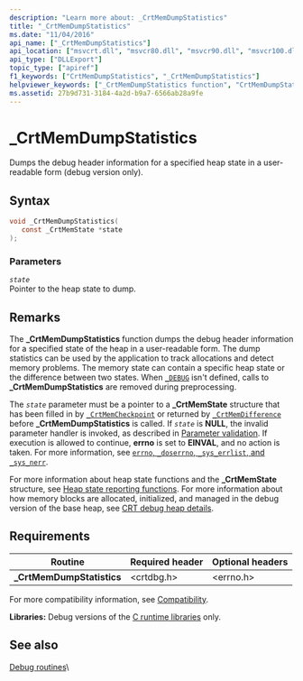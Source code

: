 ```yaml
---
description: "Learn more about: _CrtMemDumpStatistics"
title: "_CrtMemDumpStatistics"
ms.date: "11/04/2016"
api_name: ["_CrtMemDumpStatistics"]
api_location: ["msvcrt.dll", "msvcr80.dll", "msvcr90.dll", "msvcr100.dll", "msvcr100_clr0400.dll", "msvcr110.dll", "msvcr110_clr0400.dll", "msvcr120.dll", "msvcr120_clr0400.dll", "ucrtbase.dll"]
api_type: ["DLLExport"]
topic_type: ["apiref"]
f1_keywords: ["CrtMemDumpStatistics", "_CrtMemDumpStatistics"]
helpviewer_keywords: ["_CrtMemDumpStatistics function", "CrtMemDumpStatistics function"]
ms.assetid: 27b9d731-3184-4a2d-b9a7-6566ab28a9fe
---
```

# _CrtMemDumpStatistics

Dumps the debug header information for a specified heap state in a user-readable form (debug version only).

## Syntax

```C
void _CrtMemDumpStatistics(
   const _CrtMemState *state
);
```

### Parameters

*`state`*\
Pointer to the heap state to dump.

## Remarks

The **_CrtMemDumpStatistics** function dumps the debug header information for a specified state of the heap in a user-readable form. The dump statistics can be used by the application to track allocations and detect memory problems. The memory state can contain a specific heap state or the difference between two states. When [`_DEBUG`](../debug.md) isn't defined, calls to **_CrtMemDumpStatistics** are removed during preprocessing.

The *`state`* parameter must be a pointer to a **_CrtMemState** structure that has been filled in by [`_CrtMemCheckpoint`](crtmemcheckpoint.md) or returned by [`_CrtMemDifference`](crtmemdifference.md) before **_CrtMemDumpStatistics** is called. If *`state`* is **NULL**, the invalid parameter handler is invoked, as described in [Parameter validation](../parameter-validation.md). If execution is allowed to continue, **errno** is set to **EINVAL**, and no action is taken. For more information, see [`errno`, `_doserrno`, `_sys_errlist`, and `_sys_nerr`](../errno-doserrno-sys-errlist-and-sys-nerr.md).

For more information about heap state functions and the **_CrtMemState** structure, see [Heap state reporting functions](/visualstudio/debugger/crt-debug-heap-details). For more information about how memory blocks are allocated, initialized, and managed in the debug version of the base heap, see [CRT debug heap details](/visualstudio/debugger/crt-debug-heap-details).

## Requirements

|Routine|Required header|Optional headers|
|-------------|---------------------|----------------------|
|**_CrtMemDumpStatistics**|\<crtdbg.h>|\<errno.h>|

For more compatibility information, see [Compatibility](../compatibility.md).

**Libraries:** Debug versions of the [C runtime libraries](../crt-library-features.md) only.

## See also

[Debug routines](../debug-routines.md)\
